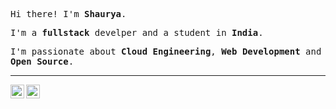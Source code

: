 <p><samp>Hi there! I'm <b>Shaurya</b>.</samp></p>
<p><samp>I'm a <b>fullstack</b> develper and a student in <b>India</b>.</samp></p>
<p><samp>I'm passionate about <b>Cloud Engineering</b>, <b>Web Development</b> and <b>Open Source</b>.</samp></p>
<hr>
<p>
  <a href="https://snipc.me">
    <img align="left" alt="Felipe's LinkdeIn" width="22px" src="https://svg-files.pixelied.com/cef5a783-c304-437c-8e2f-e4625903a478/thumb-256px.png" />
  </a>
  <a href="mailto:mail@snipc.me">
    <img align="left" alt="GMail" width="22px" src="https://svg-files.pixelied.com/71835f9a-51de-4a2d-b946-0974df3848d3/thumb-256px.png" />
  </a>
</p>
